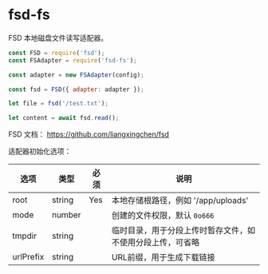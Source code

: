 # fsd-fs
FSD 本地磁盘文件读写适配器。

```js
const FSD = require('fsd');
const FSAdapter = require('fsd-fs');

const adapter = new FSAdapter(config);

const fsd = FSD({ adapter: adapter });

let file = fsd('/test.txt');

let content = await fsd.read();

```

FSD 文档： https://github.com/liangxingchen/fsd

适配器初始化选项：

| 选项        | 类型     | 必须   | 说明                            |
| --------- | ------ | ---- | ----------------------------- |
| root      | string | Yes  | 本地存储根路径，例如 '/app/uploads'     |
| mode      | number |      | 创建的文件权限，默认 `0o666`            |
| tmpdir    | string |      | 临时目录，用于分段上传时暂存文件，如不使用分段上传，可省略 |
| urlPrefix | string |      | URL前缀，用于生成下载链接                |


